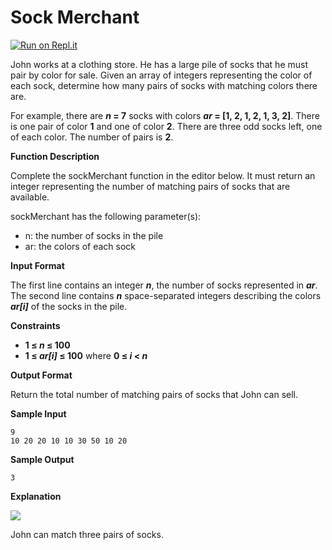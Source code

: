 # Sock Merchant

[![Run on Repl.it](https://repl.it/badge/github/hamza-mughees/Sock-Merchant)](https://repl.it/github/hamza-mughees/Sock-Merchant)

John works at a clothing store. He has a large pile of socks that he must pair by color for sale. Given an array of integers representing the color of each sock, determine how many pairs of socks with matching colors there are.

For example, there are ***n* = 7** socks with colors ***ar* = [1, 2, 1, 2, 1, 3, 2]**. There is one pair of color **1** and one of color **2**. There are three odd socks left, one of each color. The number of pairs is **2**.

**Function Description**

Complete the sockMerchant function in the editor below. It must return an integer representing the number of matching pairs of socks that are available.

sockMerchant has the following parameter(s):

- n: the number of socks in the pile
- ar: the colors of each sock

**Input Format**

The first line contains an integer ***n***, the number of socks represented in ***ar***.  
The second line contains ***n*** space-separated integers describing the colors ***ar[i]*** of the socks in the pile.

**Constraints**

- **1 ≤ *n* ≤ 100**
- **1 ≤ *ar[i]* ≤ 100** where **0 ≤ *i* < *n***

**Output Format**

Return the total number of matching pairs of socks that John can sell.

**Sample Input**
```
9
10 20 20 10 10 30 50 10 20
```

**Sample Output**
```
3
```

**Explanation**

![](https://s3.amazonaws.com/hr-challenge-images/25168/1474122392-c7b9097430-sock.png)

John can match three pairs of socks.
